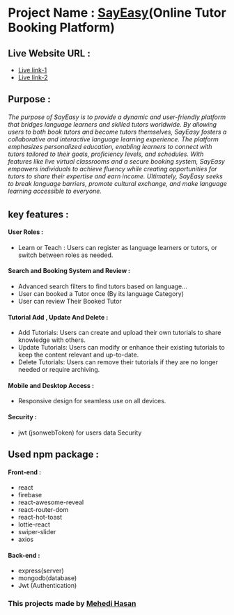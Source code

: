 # Project Name : [SayEasy](https://sayeasy-95352.web.app)(Online Tutor Booking Platform)

##  Live Website URL :

* [Live link-1](https://sayeasy-95352.web.app)
* [Live link-2](https://sayeasy.netlify.app)


##  Purpose :

###### The purpose of SayEasy is to provide a dynamic and user-friendly platform that bridges language learners and skilled tutors worldwide. By allowing users to both book tutors and become tutors themselves, SayEasy fosters a collaborative and interactive language learning experience. The platform emphasizes personalized education, enabling learners to connect with tutors tailored to their goals, proficiency levels, and schedules. With features like live virtual classrooms and a secure booking system, SayEasy empowers individuals to achieve fluency while creating opportunities for tutors to share their expertise and earn income. Ultimately, SayEasy seeks to break language barriers, promote cultural exchange, and make language learning accessible to everyone.

##  key features :
#### User Roles :
* Learn or Teach  : Users can register as language learners or tutors, or switch between roles as needed.
#### Search and Booking System and Review : 
* Advanced search filters to find tutors based on language...
* User can booked a Tutor once (By its language Category)
* User can review Their Booked Tutor
#### Tutorial Add , Update And Delete :
* Add Tutorials: Users can create and upload their own tutorials to share knowledge with others.
* Update Tutorials: Users can modify or enhance their existing tutorials to keep the content relevant and up-to-date.
* Delete Tutorials: Users can remove their tutorials if they are no longer needed or require archiving.
#### Mobile and Desktop Access : 
* Responsive design for seamless use on all devices.
#### Security :
* jwt (jsonwebToken) for users data Security 
## Used npm package :
#### Front-end :
* react
* firebase
* react-awesome-reveal
* react-router-dom
* react-hot-toast
* lottie-react
* swiper-slider
* axios
#### Back-end :
* express(server)
* mongodb(database)
* Jwt (Authentication)

### This projects made by [Mehedi Hasan](https://github.com/web-dev-mehedi)